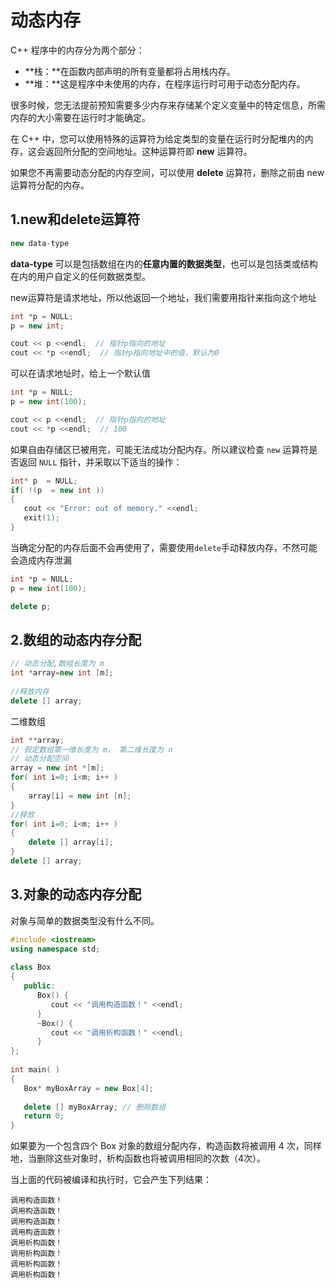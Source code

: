 # 动态内存

C++ 程序中的内存分为两个部分：

- **栈：**在函数内部声明的所有变量都将占用栈内存。
- **堆：**这是程序中未使用的内存，在程序运行时可用于动态分配内存。

很多时候，您无法提前预知需要多少内存来存储某个定义变量中的特定信息，所需内存的大小需要在运行时才能确定。

在 C++ 中，您可以使用特殊的运算符为给定类型的变量在运行时分配堆内的内存，这会返回所分配的空间地址。这种运算符即 **new** 运算符。

如果您不再需要动态分配的内存空间，可以使用 **delete** 运算符，删除之前由 new 运算符分配的内存。

## 1.new和delete运算符

```c++
new data-type
```

**data-type** 可以是包括数组在内的**任意内置的数据类型**，也可以是包括类或结构在内的用户自定义的任何数据类型。

new运算符是请求地址，所以他返回一个地址，我们需要用指针来指向这个地址

```c++ {1,2}
int *p = NULL;
p = new int;

cout << p <<endl;  // 指针p指向的地址
cout << *p <<endl;	// 指针p指向地址中的值，默认为0
```

可以在请求地址时，给上一个默认值

```c++ {2}
int *p = NULL;
p = new int(100);

cout << p <<endl;  // 指针p指向的地址
cout << *p <<endl;	// 100
```

如果自由存储区已被用完，可能无法成功分配内存。所以建议检查 `new` 运算符是否返回 `NULL` 指针，并采取以下适当的操作：

```c++ {2}
int* p  = NULL;
if( !(p  = new int ))
{
   cout << "Error: out of memory." <<endl;
   exit(1);
}
```

当确定分配的内存后面不会再使用了，需要使用`delete`手动释放内存，不然可能会造成内存泄漏

```c++ {4}
int *p = NULL;
p = new int(100);

delete p;
```



## 2.数组的动态内存分配

```c++
// 动态分配,数组长度为 m
int *array=new int [m];
 
//释放内存
delete [] array;
```

二维数组

```c++
int **array;
// 假定数组第一维长度为 m， 第二维长度为 n
// 动态分配空间
array = new int *[m];
for( int i=0; i<m; i++ )
{
    array[i] = new int [n];
}
//释放
for( int i=0; i<m; i++ )
{
    delete [] array[i];
}
delete [] array;
```



## 3.对象的动态内存分配

对象与简单的数据类型没有什么不同。

```c++
#include <iostream>
using namespace std;
 
class Box
{
   public:
      Box() { 
         cout << "调用构造函数！" <<endl; 
      }
      ~Box() { 
         cout << "调用析构函数！" <<endl; 
      }
};
 
int main( )
{
   Box* myBoxArray = new Box[4];
 
   delete [] myBoxArray; // 删除数组
   return 0;
}
```

如果要为一个包含四个 Box 对象的数组分配内存，构造函数将被调用 4 次，同样地，当删除这些对象时，析构函数也将被调用相同的次数（4次）。

当上面的代码被编译和执行时，它会产生下列结果：

```
调用构造函数！
调用构造函数！
调用构造函数！
调用构造函数！
调用析构函数！
调用析构函数！
调用析构函数！
调用析构函数！
```
